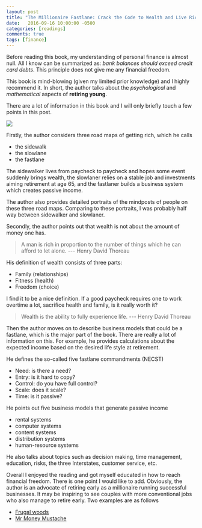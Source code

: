 ```yaml
---
layout: post
title: "The Millionaire Fastlane: Crack the Code to Wealth and Live Rich for a Lifetime by MJ DeMarco"
date:   2016-09-16 10:00:00 -0500
categories: [readings]
comments: true
tags: [finance]
---
```


Before reading this book, my understanding of personal finance is almost null. All I know can be summarized as: *bank balances should exceed credit card debts*.
This principle does not give me any financial freedom.

This book is mind-blowing (given my limited prior knowledge) and I highly recommend it.
In short, the author talks about the *psychological* and *mathematical* aspects of **retiring young**.

There are a lot of information in this book and I will only briefly touch a few points in this post.

<a href="https://www.amazon.com/gp/product/0984358102/ref=as_li_tl?ie=UTF8&camp=1789&creative=9325&creativeASIN=0984358102&linkCode=as2&tag=nosarthur2016-20&linkId=8b5c5a5e53aa2ac088b0a7db33d06636" target="_blank"><img border="0" src="//ws-na.amazon-adsystem.com/widgets/q?_encoding=UTF8&MarketPlace=US&ASIN=0984358102&ServiceVersion=20070822&ID=AsinImage&WS=1&Format=_SL250_&tag=nosarthur2016-20" ></a><img src="//ir-na.amazon-adsystem.com/e/ir?t=nosarthur2016-20&l=am2&o=1&a=0984358102" width="1" height="1" border="0" alt="" style="border:none !important; margin:0px !important;" />


Firstly, the author considers three road maps of getting rich, which he calls

* the sidewalk
* the slowlane
* the fastlane

The sidewalker lives from paycheck to paycheck and hopes some 
event suddenly brings wealth, the slowlaner relies on a stable job 
and investments aiming retirement at age 65, and the fastlaner
builds a business system which creates passive income.

The author also provides detailed portraits of the mindposts of people on
these three road maps. Comparing to these portraits, I was probably half
way between sidewalker and slowlaner.

Secondly, the author points out that wealth is not about the amount of money one has.

> A man is rich in proportion to the number of things which he can afford to let alone. --- Henry David Thoreau

His definition of wealth consists of three parts:

* Family (relationships)
* Fitness (health)
* Freedom (choice)

I find it to be a nice definition. If a good paycheck requires one to work
overtime a lot, sacrifice health and family, is it really worth it?

> Wealth is the ability to fully experience life. --- Henry David Thoreau

Then the author moves on to describe business models that could be a fastlane, which is the major part of the book.
There are really a lot of information on this.
For example, he provides calculations
about the expected income based on the desired life style at retirement.

He defines the so-called five fastlane commandments (NECST)

* Need: is there a need?
* Entry: is it hard to copy? 
* Control: do you have full control?
* Scale: does it scale?
* Time: is it passive?

He points out five business models that generate passive income

* rental systems
* computer systems
* content systems
* distribution systems
* human-resource systems

He also talks about topics such as
decision making, time management, education, risks, the three Interstates, customer service, etc.

Overall I enjoyed the reading and got myself educated in how to reach 
financial freedom. There is one point I would like to add. 
Obviously, the author is an advocate of retiring early as a millionaire 
running successful businesses. It may be inspiring to see couples with
more conventional jobs who also manage to retire early.
Two examples are as follows

* [Frugal woods](http://www.frugalwoods.com/)
* [Mr Money Mustache](http://www.mrmoneymustache.com/)


